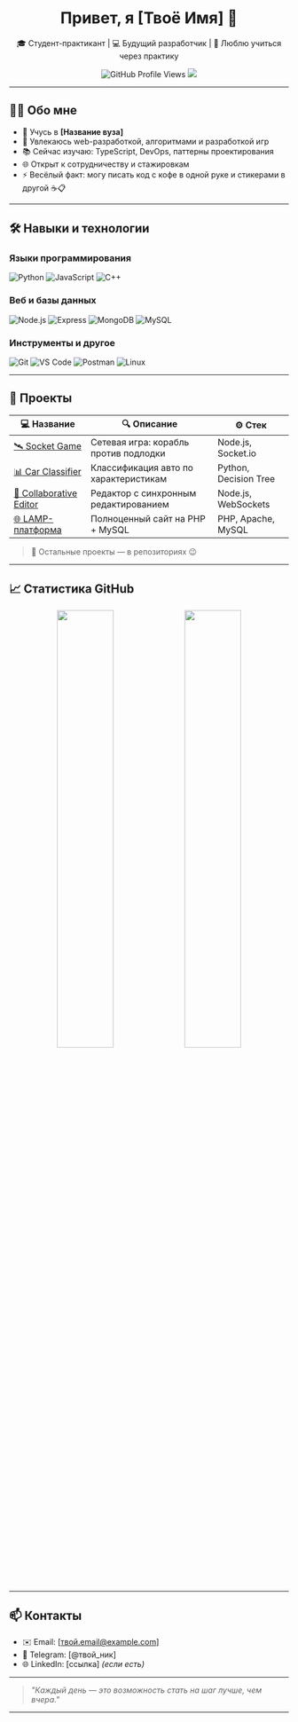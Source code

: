 <h1 align="center">Привет, я [Твоё Имя] 👋</h1>

<p align="center">
  🎓 Студент-практикант | 💻 Будущий разработчик | 🌱 Люблю учиться через практику
</p>

<p align="center">
  <img src="https://komarev.com/ghpvc/?username=твое_имя_на_github&label=Просмотры+профиля&color=blueviolet&style=flat" alt="GitHub Profile Views" />
  <a href="https://github.com/твое_имя_на_github?tab=followers">
    <img src="https://img.shields.io/github/followers/твое_имя_на_github?label=Подписчики&style=social" />
  </a>
</p>

---

## 🧑‍💻 Обо мне

- 🏫 Учусь в **[Название вуза]**
- 🔬 Увлекаюсь web-разработкой, алгоритмами и разработкой игр
- 📚 Сейчас изучаю: TypeScript, DevOps, паттерны проектирования
- 🌐 Открыт к сотрудничеству и стажировкам
- ⚡ Весёлый факт: могу писать код с кофе в одной руке и стикерами в другой ☕📋

---

## 🛠️ Навыки и технологии

### Языки программирования
![Python](https://img.shields.io/badge/Python-3776AB?style=for-the-badge&logo=python&logoColor=white)
![JavaScript](https://img.shields.io/badge/JavaScript-F7DF1E?style=for-the-badge&logo=javascript&logoColor=black)
![C++](https://img.shields.io/badge/C++-00599C?style=for-the-badge&logo=cplusplus&logoColor=white)

### Веб и базы данных
![Node.js](https://img.shields.io/badge/Node.js-339933?style=for-the-badge&logo=nodedotjs&logoColor=white)
![Express](https://img.shields.io/badge/Express.js-000000?style=for-the-badge&logo=express&logoColor=white)
![MongoDB](https://img.shields.io/badge/MongoDB-47A248?style=for-the-badge&logo=mongodb&logoColor=white)
![MySQL](https://img.shields.io/badge/MySQL-005C84?style=for-the-badge&logo=mysql&logoColor=white)

### Инструменты и другое
![Git](https://img.shields.io/badge/Git-F05032?style=for-the-badge&logo=git&logoColor=white)
![VS Code](https://img.shields.io/badge/VS%20Code-007ACC?style=for-the-badge&logo=visualstudiocode&logoColor=white)
![Postman](https://img.shields.io/badge/Postman-FF6C37?style=for-the-badge&logo=postman&logoColor=white)
![Linux](https://img.shields.io/badge/Linux-FCC624?style=for-the-badge&logo=linux&logoColor=black)

---

## 📌 Проекты

| 💻 Название | 🔍 Описание | ⚙️ Стек |
|------------|-------------|--------|
| [🛰️ Socket Game](https://github.com/твое_имя_на_github/socket-game) | Сетевая игра: корабль против подлодки | Node.js, Socket.io |
| [📊 Car Classifier](https://github.com/твое_имя_на_github/car-classifier) | Классификация авто по характеристикам | Python, Decision Tree |
| [📝 Collaborative Editor](https://github.com/твое_имя_на_github/editor) | Редактор с синхронным редактированием | Node.js, WebSockets |
| [🌐 LAMP-платформа](https://github.com/твое_имя_на_github/lamp-site) | Полноценный сайт на PHP + MySQL | PHP, Apache, MySQL |

> 📁 Остальные проекты — в репозиториях 😉

---

## 📈 Статистика GitHub

<p align="center">
  <img width="45%" src="https://github-readme-stats.vercel.app/api?username=твое_имя_на_github&show_icons=true&theme=radical&hide_border=true" />
  <img width="45%" src="https://github-readme-streak-stats.herokuapp.com/?user=твое_имя_на_github&theme=radical&hide_border=true" />
</p>

---

## 📫 Контакты

- ✉️ Email: [твой.email@example.com]
- 💬 Telegram: [@твой_ник]
- 🌐 LinkedIn: [ссылка] *(если есть)*

---

> _"Каждый день — это возможность стать на шаг лучше, чем вчера."_

---

